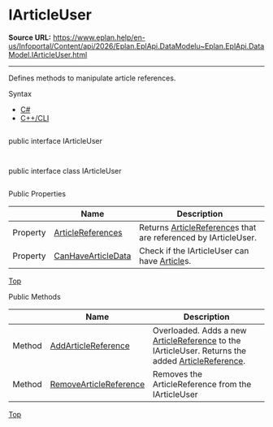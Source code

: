 # IArticleUser

**Source URL:** https://www.eplan.help/en-us/Infoportal/Content/api/2026/Eplan.EplApi.DataModelu~Eplan.EplApi.DataModel.IArticleUser.html

---

Defines methods to manipulate article references.

Syntax

- [C#](#i-syntax-CS)
- [C++/CLI](#i-syntax-CPP2005)

```
```
public interface IArticleUser
```
```

```
```
public interface class IArticleUser
```
```





Public Properties

|  | Name | Description |
| --- | --- | --- |
| Property | [ArticleReferences](Eplan.EplApi.DataModelu~Eplan.EplApi.DataModel.IArticleUser~ArticleReferences.html) | Returns [ArticleReference](Eplan.EplApi.DataModelu~Eplan.EplApi.DataModel.ArticleReference.html)s that are referenced by IArticleUser. |
| Property | [CanHaveArticleData](Eplan.EplApi.DataModelu~Eplan.EplApi.DataModel.IArticleUser~CanHaveArticleData.html) | Check if the IArticleUser can have [Article](Eplan.EplApi.DataModelu~Eplan.EplApi.DataModel.Article.html)s. |

[Top](#top)

Public Methods

|  | Name | Description |
| --- | --- | --- |
| Method | [AddArticleReference](Eplan.EplApi.DataModelu~Eplan.EplApi.DataModel.IArticleUser~AddArticleReference.html) | Overloaded. Adds a new [ArticleReference](Eplan.EplApi.DataModelu~Eplan.EplApi.DataModel.ArticleReference.html) to the IArticleUser. Returns the added [ArticleReference](Eplan.EplApi.DataModelu~Eplan.EplApi.DataModel.ArticleReference.html). |
| Method | [RemoveArticleReference](Eplan.EplApi.DataModelu~Eplan.EplApi.DataModel.IArticleUser~RemoveArticleReference.html) | Removes the ArticleReference from the IArticleUser |

[Top](#top)
